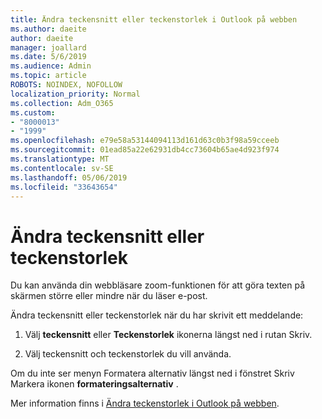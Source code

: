 ```yaml
---
title: Ändra teckensnitt eller teckenstorlek i Outlook på webben
ms.author: daeite
author: daeite
manager: joallard
ms.date: 5/6/2019
ms.audience: Admin
ms.topic: article
ROBOTS: NOINDEX, NOFOLLOW
localization_priority: Normal
ms.collection: Adm_O365
ms.custom:
- "8000013"
- "1999"
ms.openlocfilehash: e79e58a53144094113d161d63c0b3f98a59cceeb
ms.sourcegitcommit: 01ead85a22e62931db4cc73604b65ae4d923f974
ms.translationtype: MT
ms.contentlocale: sv-SE
ms.lasthandoff: 05/06/2019
ms.locfileid: "33643654"
---
```

# <a name="change-font-or-font-size"></a>Ändra teckensnitt eller teckenstorlek

Du kan använda din webbläsare zoom-funktionen för att göra texten på skärmen större eller mindre när du läser e-post.
  
Ändra teckensnitt eller teckenstorlek när du har skrivit ett meddelande:
  
1. Välj **teckensnitt** eller **Teckenstorlek** ikonerna längst ned i rutan Skriv.
    
2. Välj teckensnitt och teckenstorlek du vill använda.
    
Om du inte ser menyn Formatera alternativ längst ned i fönstret Skriv Markera ikonen **formateringsalternativ** .
  
Mer information finns i [Ändra teckenstorlek i Outlook på webben](https://support.office.com/article/43a2137f-8c3c-46df-af4a-73a12c9bb86e).